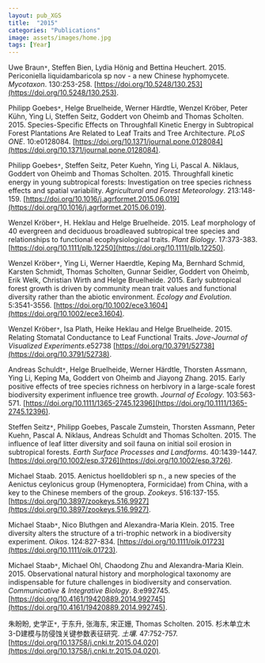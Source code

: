 ```yaml
---
layout: pub_XGS
title:  "2015"
categories: "Publications"
image: assets/images/home.jpg
tags: [Year]
---
```

Uwe Braun<code>&ast;</code>, Steffen Bien, Lydia Hönig and Bettina Heuchert. 2015. Periconiella liquidambaricola sp nov - a new Chinese hyphomycete. *Mycotaxon*. 130:253-258. [https://doi.org/10.5248/130.253](https://doi.org/10.5248/130.253).


Philipp Goebes<code>&ast;</code>, Helge Bruelheide, Werner Härdtle, Wenzel Kröber, Peter Kühn, Ying Li, Steffen Seitz, Goddert von Oheimb and Thomas Scholten. 2015. Species-Specific Effects on Throughfall Kinetic Energy in Subtropical Forest Plantations Are Related to Leaf Traits and Tree Architecture. *PLoS ONE*. 10:e0128084. [https://doi.org/10.1371/journal.pone.0128084](https://doi.org/10.1371/journal.pone.0128084).


Philipp Goebes<code>&ast;</code>, Steffen Seitz, Peter Kuehn, Ying Li, Pascal A. Niklaus, Goddert von Oheimb and Thomas Scholten. 2015. Throughfall kinetic energy in young subtropical forests: Investigation on tree species richness effects and spatial variability. *Agricultural and Forest Meteorology*. 213:148-159. [https://doi.org/10.1016/j.agrformet.2015.06.019](https://doi.org/10.1016/j.agrformet.2015.06.019).


Wenzel Kröber<code>&ast;</code>, H. Heklau and Helge Bruelheide. 2015. Leaf morphology of 40 evergreen and deciduous broadleaved subtropical tree species and relationships to functional ecophysiological traits. *Plant Biology*. 17:373-383. [https://doi.org/10.1111/plb.12250](https://doi.org/10.1111/plb.12250).


Wenzel Kröber<code>&ast;</code>, Ying Li, Werner Haerdtle, Keping Ma, Bernhard Schmid, Karsten Schmidt, Thomas Scholten, Gunnar Seidler, Goddert von Oheimb, Erik Welk, Christian Wirth and Helge Bruelheide. 2015. Early subtropical forest growth is driven by community mean trait values and functional diversity rather than the abiotic environment. *Ecology and Evolution*. 5:3541-3556. [https://doi.org/10.1002/ece3.1604](https://doi.org/10.1002/ece3.1604).


Wenzel Kröber<code>&ast;</code>, Isa Plath, Heike Heklau and Helge Bruelheide. 2015. Relating Stomatal Conductance to Leaf Functional Traits. *Jove-Journal of Visualized Experiments*.e52738 [https://doi.org/10.3791/52738](https://doi.org/10.3791/52738).


Andreas Schuldt<code>&ast;</code>, Helge Bruelheide, Werner Härdtle, Thorsten Assmann, Ying Li, Keping Ma, Goddert von Oheimb and Jiayong Zhang. 2015. Early positive effects of tree species richness on herbivory in a large-scale forest biodiversity experiment influence tree growth. *Journal of Ecology*. 103:563-571. [https://doi.org/10.1111/1365-2745.12396](https://doi.org/10.1111/1365-2745.12396).


Steffen Seitz<code>&ast;</code>, Philipp Goebes, Pascale Zumstein, Thorsten Assmann, Peter Kuehn, Pascal A. Niklaus, Andreas Schuldt and Thomas Scholten. 2015. The influence of leaf litter diversity and soil fauna on initial soil erosion in subtropical forests. *Earth Surface Processes and Landforms*. 40:1439-1447. [https://doi.org/10.1002/esp.3726](https://doi.org/10.1002/esp.3726).


Michael Staab. 2015. Aenictus hoelldobleri sp n., a new species of the Aenictus ceylonicus group (Hymenoptera, Formicidae) from China, with a key to the Chinese members of the group. *Zookeys*. 516:137-155. [https://doi.org/10.3897/zookeys.516.9927](https://doi.org/10.3897/zookeys.516.9927).


Michael Staab<code>&ast;</code>, Nico Bluthgen and Alexandra-Maria Klein. 2015. Tree diversity alters the structure of a tri-trophic network in a biodiversity experiment. *Oikos*. 124:827-834. [https://doi.org/10.1111/oik.01723](https://doi.org/10.1111/oik.01723).


Michael Staab<code>&ast;</code>, Michael Ohl, Chaodong Zhu and Alexandra-Maria Klein. 2015. Observational natural history and morphological taxonomy are indispensable for future challenges in biodiversity and conservation. *Communicative & Integrative Biology*. 8:e992745. [https://doi.org/10.4161/19420889.2014.992745](https://doi.org/10.4161/19420889.2014.992745).


朱盼盼, 史学正<code>&ast;</code>, 于东升, 张海东, 宋正姗, Thomas Scholten. 2015. 杉木单立木3-D建模与防侵蚀关键参数表征研究. *土壤*. 47:752-757. [https://doi.org/10.13758/j.cnki.tr.2015.04.020](https://doi.org/10.13758/j.cnki.tr.2015.04.020).
